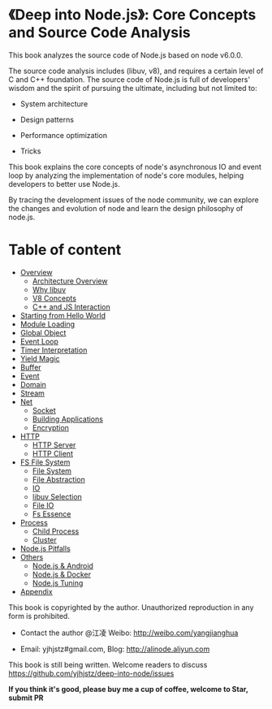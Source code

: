 
# 《Deep into Node.js》: Core Concepts and Source Code Analysis

This book analyzes the source code of Node.js based on node v6.0.0.

The source code analysis includes (libuv, v8), and requires a certain level of C and C++ foundation. The source code of Node.js is full of developers' wisdom and the spirit of pursuing the ultimate, including but not limited to:

- System architecture

- Design patterns

- Performance optimization

- Tricks

This book explains the core concepts of node's asynchronous IO and event loop by analyzing the implementation of node's core modules, helping developers to better use Node.js.

By tracing the development issues of the node community, we can explore the changes and evolution of node and learn the design philosophy of node.js.

# Table of content

* [Overview](chapter1/README.md)
  * [Architecture Overview](chapter1/chapter1-0.md)
  * [Why libuv](chapter1/chapter1-1.md)
  * [V8 Concepts](chapter2/chapter2-0.md)
  * [C++ and JS Interaction](chapter2/chapter2-1.md)
* [Starting from Hello World](chapter1/chapter1-2.md)
* [Module Loading](chapter2/chapter2-2.md)
* [Global Object](chapter12/chapter12-1.md)
* [Event Loop](chapter5/chapter5-1.md)
* [Timer Interpretation](chapter3/chapter3-1.md)
* [Yield Magic](chapter3/chapter3-2.md)
* [Buffer](chapter6/chapter6-1.md)
* [Event](chapter7/chapter7-1.md)
* [Domain](chapter13/chapter13-2.md)
* [Stream](chapter8/chapter8-1.md)
* [Net](chapter9/README.md)
  * [Socket](chapter9/chapter9-1.md)
  * [Building Applications](chapter9/chapter9-2.md)
  * [Encryption](chapter9/chapter9-3.md)
* [HTTP](chapter10/README.md)
  * [HTTP Server](chapter10/chapter10-1.md)
  * [HTTP Client](chapter10/chapter10-2.md)
* [FS File System](chapter11/README.md)
  * [File System](chapter11/chapter11-2.md)
  * [File Abstraction](chapter11/chapter11-1.md)
  * [IO](chapter11/chapter11-3.md)
  * [libuv Selection](chapter11/chapter11-4.md)
  * [File IO](chapter11/chapter11-5.md)
  * [Fs Essence](chapter11/chapter11-6.md)
* [Process](chapter13/README.md)
  * [Child Process](chapter13/chapter13-1.md)
  * [Cluster](chapter4/chapter4-1.md)
* [Node.js Pitfalls](chapter14/chapter14-5.md)
* [Others](chapter14/README.md)
  * [Node.js & Android](chapter14/chapter14-1.md)
  * [Node.js & Docker](chapter14/chapter14-2.md)
  * [Node.js Tuning](chapter14/chapter14-3.md)
* [Appendix](chapter14/chapter14-0.md)


This book is copyrighted by the author. 
Unauthorized reproduction in any form is prohibited.

- Contact the author @江凌 Weibo: http://weibo.com/yangjianghua

- Email: yjhjstz#gmail.com, Blog: http://alinode.aliyun.com

This book is still being written. Welcome readers to discuss https://github.com/yjhjstz/deep-into-node/issues

**If you think it's good, please buy me a cup of coffee, welcome to Star, submit PR**



